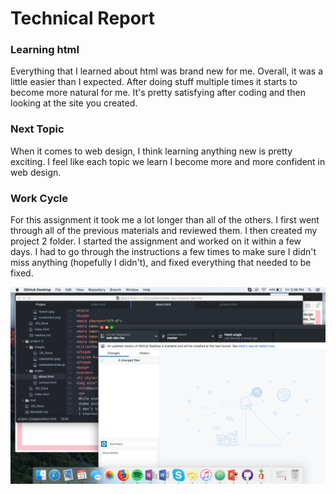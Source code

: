 # Technical Report

### Learning html
Everything that I learned about html was brand new for me. Overall, it was a little easier than I expected. After doing stuff multiple times it starts to become more natural for me. It's pretty satisfying after coding and then looking at the site you created.

### Next Topic
When it comes to web design, I think learning anything new is pretty exciting. I feel like each topic we learn I become more and more confident in web design.

### Work Cycle
For this assignment it took me a lot longer than all of the others. I first went through all of the previous materials and reviewed them. I then created my project 2 folder. I started the assignment and worked on it within a few days. I had to go through the instructions a few times to make sure I didn't miss anything (hopefully I didn't), and fixed everything that needed to be fixed.

![Image of my Atom editor](./images/screenshot.png)
